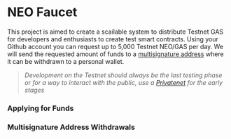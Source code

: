 # NEO Faucet

This project is aimed to create a scailable system to distribute Testnet GAS for developers and enthusiasts to create test smart contracts. Using your Github account you can request up to 5,000 Testnet NEO/GAS per day. We will send the requested amount of funds to a [multisignature address](https://github.com/neo-project/docs/blob/master/en-us/network/testnet.md#method-of-getting-test-gas-and-test-neo) where it can be withdrawn to a personal wallet. 

> *Development on the Testnet should always be the last testing phase or for a way to interact with the public, use a [Privatenet](http://docs.neo.org/en-us/network/private-chain.html) for the early stages*

### Applying for Funds

### Multisignature Address Withdrawals



